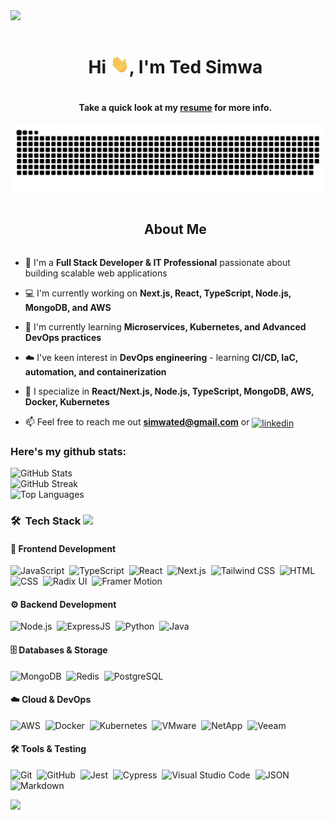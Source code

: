 <!--horizontal divider(gradiant)-->
<img src="https://user-images.githubusercontent.com/73097560/115834477-dbab4500-a447-11eb-908a-139a6edaec5c.gif">

<!--h1 without bottom border-->
<div id="user-content-toc">
  <ul align="center">
    <summary>
      <h1 style="display: inline-block">
        Hi <img src="https://raw.githubusercontent.com/KevinPatel04/KevinPatel04/master/Hi.gif" width="30px">, I'm Ted Simwa
      </h1><br />
      <h4>Take a quick look at my <a href="https://drive.google.com/file/d/1WH4bbcUrIPtL2BP0MDV0H5InuMtxD6oV/view?usp=sharing" target="_blank">resume</a> for more info.</h4>
    </summary>
  </ul>
</div>



<!--- snake -->
<div align="center">
  <img  src="https://raw.githubusercontent.com/1999AZZAR/1999AZZAR/readme/resources/grid-snake.svg"
       alt="snake" /></a>
</div>


<!--h2 without bottom border-->
<div id="user-content-toc">
  <ul align="center">
    <summary><h2 style="display: inline-block">About Me</h2></summary>
  </ul>
</div>


<!--Intro start-->
- 🚀 I'm a **Full Stack Developer & IT Professional** passionate about building scalable web applications

- 💻 I'm currently working on **Next.js, React, TypeScript, Node.js, MongoDB, and AWS**

- 🌱 I'm currently learning **Microservices, Kubernetes, and Advanced DevOps practices**

- ☁️ I've keen interest in **DevOps engineering** - learning **CI/CD, IaC, automation, and containerization**

- 🎯 I specialize in **React/Next.js, Node.js, TypeScript, MongoDB, AWS, Docker, Kubernetes**

- 📫 Feel free to reach me out **simwated@gmail.com** or <a href="https://www.linkedin.com/in/ted-simwa/" target="_blank">
    <img align="center" src="https://user-images.githubusercontent.com/88904952/234979284-68c11d7f-1acc-4f0c-ac78-044e1037d7b0.png" alt="linkedin" height="50" width="50" />
  </a>
<!--Intro end-->


<!--- github stats (start) -->
### Here's my github stats:
  ![GitHub Stats](https://github-readme-stats.vercel.app/api?username=t-simwa&theme=dark&hide_border=false&include_all_commits=true&count_private=true)<br/>
  ![GitHub Streak](https://nirzak-streak-stats.vercel.app/?user=t-simwa&theme=dark&hide_border=false)<br/>
  ![Top Languages](https://github-readme-stats.vercel.app/api/top-langs/?username=t-simwa&theme=dark&hide_border=false&include_all_commits=true&count_private=true&layout=compact)

<!--- Tech Stack (start) -->
### 🛠 &nbsp;Tech Stack <img src = "https://media2.giphy.com/media/QssGEmpkyEOhBCb7e1/giphy.gif?cid=ecf05e47a0n3gi1bfqntqmob8g9aid1oyj2wr3ds3mg700bl&rid=giphy.gif" width = 32px>


#### 🎨 Frontend Development
![JavaScript](https://img.shields.io/badge/-JavaScript-05122A?style=flat&logo=javascript)&nbsp;
![TypeScript](https://img.shields.io/badge/-Typescript-05122A?style=flat&logo=typescript&logoColor=007ACC)&nbsp;
![React](https://img.shields.io/badge/-React-05122A?style=flat&logo=react&logoColor=3498DB)&nbsp;
![Next.js](https://img.shields.io/badge/-Next.js-05122A?style=flat&logo=next.js&logoColor=000000)&nbsp;
![Tailwind CSS](https://img.shields.io/badge/-Tailwind%20CSS-05122A?style=flat&logo=tailwind-css&logoColor=06B6D4)&nbsp;
![HTML](https://img.shields.io/badge/-HTML-05122A?style=flat&logo=HTML5)&nbsp;
![CSS](https://img.shields.io/badge/-CSS-05122A?style=flat&logo=CSS3&logoColor=1572B6)&nbsp;
![Radix UI](https://img.shields.io/badge/-Radix%20UI-05122A?style=flat&logo=radix-ui&logoColor=161618)&nbsp;
![Framer Motion](https://img.shields.io/badge/-Framer%20Motion-05122A?style=flat&logo=framer&logoColor=0055FF)&nbsp;

#### ⚙️ Backend Development
![Node.js](https://img.shields.io/badge/-Node.js-05122A?style=flat&logo=node.js&logoColor=339933)&nbsp;
![ExpressJS](https://img.shields.io/badge/-ExpressJS-05122A?style=flat&logo=express&logoColor=777BB4)&nbsp;
![Python](https://img.shields.io/badge/-Python-05122A?style=flat&logo=python)&nbsp;
![Java](https://img.shields.io/badge/-Java-05122A?style=flat&logo=Java&logoColor=FFA518)&nbsp;

#### 🗄️ Databases & Storage
![MongoDB](https://img.shields.io/badge/-MongoDB-05122A?style=flat&logo=mongodb&logoColor=47A248)&nbsp;
![Redis](https://img.shields.io/badge/-Redis-05122A?style=flat&logo=redis&logoColor=DC382D)&nbsp;
![PostgreSQL](https://img.shields.io/badge/-PostgreSQL-05122A?style=flat&logo=postgresql&logoColor=336791)&nbsp;

#### ☁️ Cloud & DevOps
![AWS](https://img.shields.io/badge/-AWS-05122A?style=flat&logo=amazon-aws&logoColor=FF9900)&nbsp;
![Docker](https://img.shields.io/badge/-Docker-05122A?style=flat&logo=docker&logoColor=2496ED)&nbsp;
![Kubernetes](https://img.shields.io/badge/-Kubernetes-05122A?style=flat&logo=kubernetes&logoColor=326CE5)&nbsp;
![VMware](https://img.shields.io/badge/-VMware-05122A?style=flat&logo=vmware&logoColor=607078)&nbsp;
![NetApp](https://img.shields.io/badge/-NetApp-05122A?style=flat&logo=netapp&logoColor=0067C5)&nbsp;
![Veeam](https://img.shields.io/badge/-Veeam-05122A?style=flat&logo=veeam&logoColor=00B336)&nbsp;

#### 🛠️ Tools & Testing
![Git](https://img.shields.io/badge/-Git-05122A?style=flat&logo=git)&nbsp;
![GitHub](https://img.shields.io/badge/-GitHub-05122A?style=flat&logo=github)&nbsp;
![Jest](https://img.shields.io/badge/-Jest-05122A?style=flat&logo=jest&logoColor=C21325)&nbsp;
![Cypress](https://img.shields.io/badge/-Cypress-05122A?style=flat&logo=cypress&logoColor=17202C)&nbsp;
![Visual Studio Code](https://img.shields.io/badge/-Visual%20Studio%20Code-05122A?style=flat&logo=visual-studio-code&logoColor=007ACC)&nbsp;
![JSON](https://img.shields.io/badge/-JSON-05122A?style=flat&logo=json&logoColor=000000)&nbsp;
![Markdown](https://img.shields.io/badge/-Markdown-05122A?style=flat&logo=markdown)&nbsp;

<!--- Tech Stack (end) -->

<!--horizontal divider(gradiant)-->
<img src="https://user-images.githubusercontent.com/73097560/115834477-dbab4500-a447-11eb-908a-139a6edaec5c.gif">
